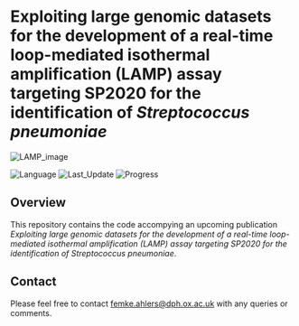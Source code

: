 # Exploiting large genomic datasets for the development of a real-time loop-mediated isothermal amplification (LAMP) assay targeting SP2020 for the identification of *Streptococcus pneumoniae* 



![LAMP_image](https://user-images.githubusercontent.com/82872002/229370800-6dd171de-aaba-4479-b3bf-7fbdb63be884.jpg)




![Language](https://img.shields.io/badge/Coding%20Language-R%20version%204.2.1-blueviolet)
![Last_Update](https://img.shields.io/badge/Last%20Repository%20Update-March%202023-brightgreen)
![Progress](https://img.shields.io/badge/Repository%20Progress-Complete-brightgreen)


## Overview
This repository contains the code accompying an upcoming publication *Exploiting large genomic datasets for the development of a real-time loop-mediated isothermal amplification (LAMP) assay targeting SP2020 for the identification of Streptococcus pneumoniae*.


## Contact
Please feel free to contact femke.ahlers@dph.ox.ac.uk with any queries or comments.


